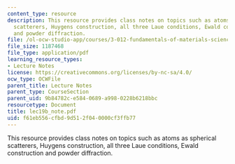 ```yaml
---
content_type: resource
description: This resource provides class notes on topics such as atoms as spherical
  scatterers, Huygens construction, all three Laue conditions, Ewald construction
  and powder diffraction.
file: /ol-ocw-studio-app/courses/3-012-fundamentals-of-materials-science-fall-2005/f61eb556cfbd9d512f040000cf3ffb77_lec19b_note.pdf
file_size: 1187468
file_type: application/pdf
learning_resource_types:
- Lecture Notes
license: https://creativecommons.org/licenses/by-nc-sa/4.0/
ocw_type: OCWFile
parent_title: Lecture Notes
parent_type: CourseSection
parent_uid: 9b84782c-e584-0689-a998-0228b6218bbc
resourcetype: Document
title: lec19b_note.pdf
uid: f61eb556-cfbd-9d51-2f04-0000cf3ffb77
---
```

This resource provides class notes on topics such as atoms as spherical scatterers, Huygens construction, all three Laue conditions, Ewald construction and powder diffraction.
